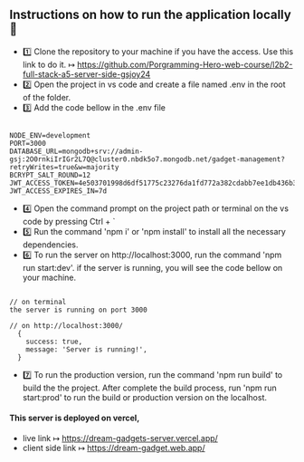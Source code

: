 ## Instructions on how to run the application locally 📝

- 1️⃣ Clone the repository to your machine if you have the access. Use this link to do it.
  ↦ https://github.com/Porgramming-Hero-web-course/l2b2-full-stack-a5-server-side-gsjoy24
- 2️⃣ Open the project in vs code and create a file named .env in the root of the folder.
- 3️⃣ Add the code bellow in the .env file

```

NODE_ENV=development
PORT=3000
DATABASE_URL=mongodb+srv://admin-gsj:2O0rnkiIrIGr2L7Q@cluster0.nbdk5o7.mongodb.net/gadget-management?retryWrites=true&w=majority
BCRYPT_SALT_ROUND=12
JWT_ACCESS_TOKEN=4e503701998d6df51775c23276da1fd772a382cdabb7ee1db436b32b94a31924
JWT_ACCESS_EXPIRES_IN=7d

```

- 4️⃣ Open the command prompt on the project path or terminal on the vs code by pressing Ctrl + `
- 5️⃣ Run the command 'npm i' or 'npm install' to install all the necessary dependencies.
- 6️⃣ To run the server on http://localhost:3000, run the command 'npm run start:dev'. if the server is running, you will see the code bellow on your machine.

```

// on terminal
the server is running on port 3000

// on http://localhost:3000/
  {
    success: true,
    message: 'Server is running!',
  }

```

- 7️⃣ To run the production version, run the command 'npm run build' to build the the project. After complete the build process, run 'npm run start:prod' to run the build or production version on the localhost.

#### This server is deployed on vercel,

- live link ↦ https://dream-gadgets-server.vercel.app/
- client side link ↦ https://dream-gadget.web.app/
